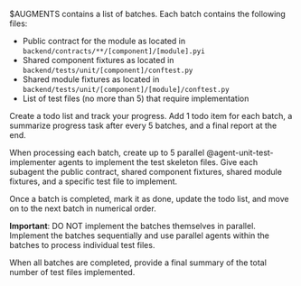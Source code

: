 $AUGMENTS contains a list of batches. Each batch contains the following files:
- Public contract for the module as located in `backend/contracts/**/[component]/[module].pyi`
- Shared component fixtures as located in `backend/tests/unit/[component]/conftest.py`
- Shared module fixtures as located in `backend/tests/unit/[component]/[module]/conftest.py`
- List of test files (no more than 5) that require implementation

Create a todo list and track your progress. Add 1 todo item for each batch, a summarize progress task after every 5 batches, and a final report at the end. 

When processing each batch, create up to 5 parallel @agent-unit-test-implementer agents to implement the test skeleton files. Give each subagent the public contract, shared component fixtures, shared module fixtures, and a specific test file to implement.

Once a batch is completed, mark it as done, update the todo list, and move on to the next batch in numerical order.

**Important**: DO NOT implement the batches themselves in parallel. Implement the batches sequentially and use parallel agents within the batches to process individual test files.

When all batches are completed, provide a final summary of the total number of test files implemented.